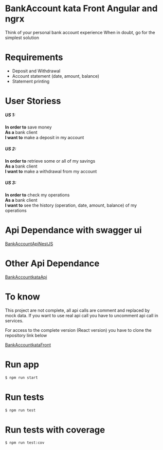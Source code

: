 # BankAccount kata Front Angular and ngrx
Think of your personal bank account experience When in doubt, go for the simplest solution

# Requirements
- Deposit and Withdrawal
- Account statement (date, amount, balance)
- Statement printing
 
# User Storiess
##### US 1:
**In order to** save money  
**As a** bank client  
**I want to** make a deposit in my account  
 
##### US 2: 
**In order to** retrieve some or all of my savings  
**As a** bank client  
**I want to** make a withdrawal from my account  
 
##### US 3: 
**In order to** check my operations  
**As a** bank client  
**I want to** see the history (operation, date, amount, balance)  of my operations  


# Api Dependance with swagger ui
[BankAccountApiNestJS](https://github.com/emilindadie/BankAccountApiNestJS)


# Other Api Dependance
[BankAccountkataApi](https://github.com/emilindadie/BankAccountKataApi)


# To know
This project are not complete, all api calls are comment and replaced by mock data.
If you want to use real api call you have to uncomment api call in services.

For access to the complete version (React version) you have to clone the repository link below

[BankAccountkataFront](https://github.com/emilindadie/BankAccountKataFront)

# Run app
```sh
$ npm run start
```

# Run tests
```sh
$ npm run test  
```

# Run tests with coverage
```sh
$ npm run test:cov 

